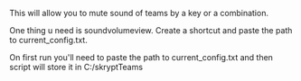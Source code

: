 This will allow you to mute sound of teams by a key or a combination. 

One thing u need is soundvolumeview. Create a shortcut and paste the path to current_config.txt.

On first run you'll need to paste the path to current_config.txt and then script will store it in C:/skryptTeams
